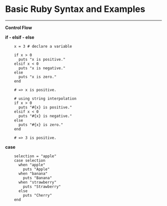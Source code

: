 # Basic Ruby Syntax and Examples

---

<strong>Control Flow</strong>

<strong>if - elsif - else</strong>

		x = 3 # declare a variable

		if x > 0
		  puts "x is positive."
		elsif x < 0
		  puts "x is negative."
		else
		  puts "x is zero."
		end

		# => x is positive.

		# using string interpolation
		if x > 0
		  puts "#{x} is positive."
		elsif x < 0
		  puts "#{x} is negative."
		else
		  puts "#{x} is zero."
		end

		# => 3 is positive.

<strong>case</strong>

		selection = "apple"
		case selection
  		  when "apple"
    		puts "Apple"
  		  when "banana"
    	    puts "Banana"
  		  when "strawberry"
    		puts "Strawberry"
  		  else
    		puts "Cherry"
		end


